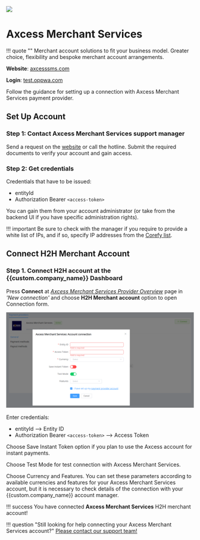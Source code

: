 <img src="https://static.openfintech.io/payment_providers/axcessmerchantservices/logo.png?w=400" width="400px" >

# Axcess Merchant Services

!!! quote ""
    Merchant account solutions to fit your business model. Greater choice, flexibility and bespoke merchant account arrangements.

**Website**: [axcesssms.com](https://www.axcessms.com/)

**Login**: [test.oppwa.com](https://test.oppwa.com/authentication/v1/login)

Follow the guidance for setting up a connection with Axcess Merchant Services payment provider.

## Set Up Account

### Step 1: Contact Axcess Merchant Services support manager

Send a request on the [website](https://www.axcessms.com/) or call the hotline. Submit the required documents to verify your account and gain access.

### Step 2: Get credentials

Credentials that have to be issued:

* entityId
* Authorization Bearer `<access-token>`

You can gain them from your account administrator (or take from the backend UI if you have specific administration rights).

!!! important
    Be sure to check with the manager if you require to provide a white list of IPs, and if so, specify IP addresses from the [Corefy list](/integration/ips/).

<!--
## Connect Provider Account

### Step 1. Connect account at the {{custom.company_name}} Dashboard

Press **Connect** at [*Axcess Merchant Services Provider Overview*]({{custom.dashboard_base_url}}connect-directory/payment-providers/axcessmerchantservices/general) page in *'New connection'* and choose **Provider account** option to open Connection form.

![Connect](images/provider-account.png)

Enter credentials:

[//]: # (Also, choose Test Mode for test connection with Axcess Merchant Services, and P2P mode for connection in  peer-to-peer payment network.)

!!! success
    You have connected **Axcess Merchant Services** account!
-->

## Connect H2H Merchant Account

### Step 1. Connect H2H account at the {{custom.company_name}} Dashboard

Press **Connect** at [*Axcess Merchant Services Provider Overview*]({{custom.dashboard_base_url}}connect-directory/payment-providers/axcessmerchantservices/general) page in *'New connection'* and choose **H2H Merchant account** option to open Connection form.

![Connect](images/h2h-merchant-account.png)

Enter credentials:

* entityId --> Entity ID
* Authorization Bearer `<access-token>` --> Access Token

Choose Save Instant Token option if you plan to use the Axcess account for instant payments.

Choose Test Mode for test connection with Axcess Merchant Services.

Choose Currency and Features. You can set these parameters according to available currencies and features for your Axcess Merchant Services account, but it is necessary to check details of the connection with your {{custom.company_name}} account manager.

!!! success
    You have connected **Axcess Merchant Services** H2H merchant account!

!!! question "Still looking for help connecting your Axcess Merchant Services account?"
    [Please contact our support team!](mailto:{{custom.support_email}})
